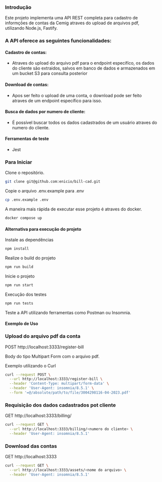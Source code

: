 ### Introdução
Este projeto implementa uma API REST completa para cadastro de informções de contas da Cemig atraves do upload de arquivos pdf, utilizando Node.js, Fastify.

### A API oferece as seguintes funcionalidades:

#### Cadastro de contas:
- Atraves do upload do arquivo pdf para o endpoint especifíco, os dados do cliente são extraidos, salvos em banco de dados e
armazenados em um bucket S3 para consulta posterior

#### Download de contas:
- Apos ser feito o upload de uma conta, o download pode ser feito atraves de um endpoint específico para isso.

#### Busca de dados por numero de cliente:
- É possível buscar todos os dados cadastrados de um usuário atraves do numero do cliente.

#### Ferramentas de teste
- Jest

### Para Iniciar
Clone o repositório.
```bash
git clone git@github.com:enicio/bill-cad.git
```

Copie o arquivo .env.example  para .env
```bash
cp .env.example .env
```

A maneira mais rápida de executar esse projeto é atraves do docker.
```bash
docker compose up
```

#### Alternativa para execução do projeto

Instale as dependências
```bash
npm install
```
Realize o build do projeto
```bash
npm run build
```

Inicie o projeto
```bash
npm run start
```

Execução dos testes
```bash
npm run tests
```

Teste a API utilizando ferramentas como Postman ou Insomnia.

#### Exemplo de Uso

### Upload do arquivo pdf da conta
POST http://localhost:3333/register-bill

Body do tipo Multipart Form com o arquivo pdf.

Exemplo utilizando o Curl

```bash
curl --request POST \
  --url http://localhost:3333/register-bill \
  --header 'Content-Type: multipart/form-data' \
  --header 'User-Agent: insomnia/8.5.1' \
  --form '=@/absolute/path/to/file/3004298116-04-2023.pdf'
```

### Requisição dos dados cadastrados pot cliente

GET http://localhost:3333/billing/<numero do cliente>

```bash
curl --request GET \
  --url http://localhost:3333/billing/<numero do cliente> \
  --header 'User-Agent: insomnia/8.5.1'
```

### Download das contas
GET http://localhost:3333

```bash
curl --request GET \
  --url http://localhost:3333/assets/<nome do arquivo> \
  --header 'User-Agent: insomnia/8.5.1'
```
